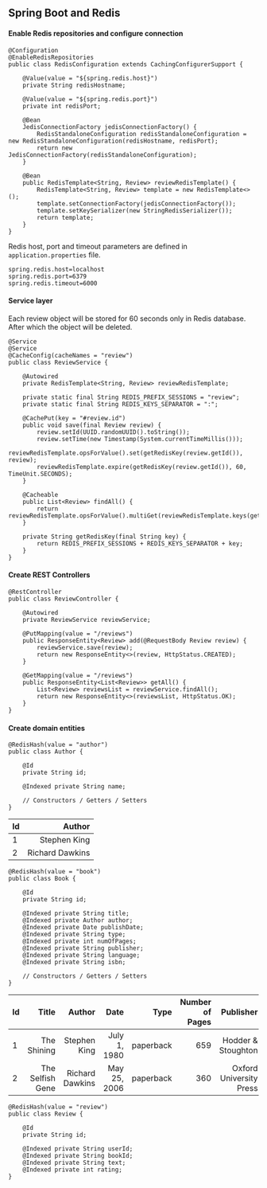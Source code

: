 ## Spring Boot and Redis

#### Enable Redis repositories and configure connection

```
@Configuration
@EnableRedisRepositories
public class RedisConfiguration extends CachingConfigurerSupport {

    @Value(value = "${spring.redis.host}")
    private String redisHostname;

    @Value(value = "${spring.redis.port}")
    private int redisPort;

    @Bean
    JedisConnectionFactory jedisConnectionFactory() {
        RedisStandaloneConfiguration redisStandaloneConfiguration = new RedisStandaloneConfiguration(redisHostname, redisPort);
        return new JedisConnectionFactory(redisStandaloneConfiguration);
    }

    @Bean
    public RedisTemplate<String, Review> reviewRedisTemplate() {
        RedisTemplate<String, Review> template = new RedisTemplate<>();
        template.setConnectionFactory(jedisConnectionFactory());
        template.setKeySerializer(new StringRedisSerializer());
        return template;
    }
}
```

Redis host, port and timeout parameters are defined in `application.properties` file.

```
spring.redis.host=localhost
spring.redis.port=6379
spring.redis.timeout=6000
```

#### Service layer

Each review object will be stored for 60 seconds only in Redis database. After which the 
object will be deleted.

```
@Service
@Service
@CacheConfig(cacheNames = "review")
public class ReviewService {

    @Autowired
    private RedisTemplate<String, Review> reviewRedisTemplate;

    private static final String REDIS_PREFIX_SESSIONS = "review";
    private static final String REDIS_KEYS_SEPARATOR = ":";

    @CachePut(key = "#review.id")
    public void save(final Review review) {
        review.setId(UUID.randomUUID().toString());
        review.setTime(new Timestamp(System.currentTimeMillis()));
        reviewRedisTemplate.opsForValue().set(getRedisKey(review.getId()), review);
        reviewRedisTemplate.expire(getRedisKey(review.getId()), 60, TimeUnit.SECONDS);
    }

    @Cacheable
    public List<Review> findAll() {
        return reviewRedisTemplate.opsForValue().multiGet(reviewRedisTemplate.keys(getRedisKey("*")));
    }

    private String getRedisKey(final String key) {
        return REDIS_PREFIX_SESSIONS + REDIS_KEYS_SEPARATOR + key;
    }
}
```

#### Create REST Controllers

```
@RestController
public class ReviewController {

    @Autowired
    private ReviewService reviewService;

    @PutMapping(value = "/reviews")
    public ResponseEntity<Review> add(@RequestBody Review review) {
        reviewService.save(review);
        return new ResponseEntity<>(review, HttpStatus.CREATED);
    }

    @GetMapping(value = "/reviews")
    public ResponseEntity<List<Review>> getAll() {
        List<Review> reviewsList = reviewService.findAll();
        return new ResponseEntity<>(reviewsList, HttpStatus.OK);
    }
}
```

#### Create domain entities

```
@RedisHash(value = "author")
public class Author {

    @Id
    private String id;

    @Indexed private String name;

    // Constructors / Getters / Setters
}
```

| Id    | Author            |                  
| ----- | -----------------:|       
| 1     | Stephen King      |       
| 2     | Richard Dawkins   |

```
@RedisHash(value = "book")
public class Book {

    @Id
    private String id;

    @Indexed private String title;
    @Indexed private Author author;
    @Indexed private Date publishDate;
    @Indexed private String type;
    @Indexed private int numOfPages;
    @Indexed private String publisher;
    @Indexed private String language;
    @Indexed private String isbn;

    // Constructors / Getters / Setters
}
```

| Id    | Title             | Author            | Date              | Type          | Number of Pages   | Publisher                 | Language      | ISBN              |                   
| ----- | -----------------:| -----------------:| -----------------:| -------------:| -----------------:| -------------------------:| -------------:| -----------------:|         
| 1     | The Shining       | Stephen King      | July 1, 1980      | paperback     | 659               | Hodder & Stoughton        | English       | 9780450040184     |        
| 2     | The Selfish Gene  | Richard Dawkins   | May 25, 2006      | paperback     | 360               | Oxford University Press   | English       | 9780199291151     |

```
@RedisHash(value = "review")
public class Review {

    @Id
    private String id;

    @Indexed private String userId;
    @Indexed private String bookId;
    @Indexed private String text;
    @Indexed private int rating;
}
```